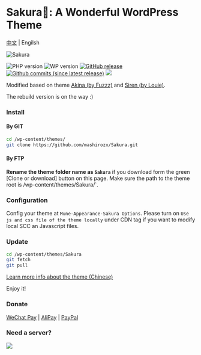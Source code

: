 # Sakura🌸: A Wonderful WordPress Theme

[中文](README.md) | Engilsh

![Sakura](screenshot.jpg)

![PHP version](https://img.shields.io/badge/PHP-7.1+-4F5B93.svg?style=flat-square&logo=php)
![WP version](https://img.shields.io/badge/WordPress-5.3-0073aa.svg?style=flat-square&logo=wordpress)
[![GitHub release](https://img.shields.io/github/release/mashirozx/Sakura.svg?style=flat-square)](https://github.com/mashirozx/Sakura/releases/latest)
[![Github commits (since latest release)](https://img.shields.io/github/commits-since/mashirozx/Sakura/latest/dev.svg?style=flat-square)](https://github.com/mashirozx/Sakura/commits/dev)
[![](https://data.jsdelivr.com/v1/package/gh/moezx/cdn/badge)](https://www.jsdelivr.com/package/gh/moezx/cdn)

Modified based on theme [Akina (by Fuzzz)](http://www.akina.pw/themeakina) and [Siren (by Louie)](https://github.com/louie-senpai/Siren).

The rebuild version is on the way :)

### Install

#### By GIT

```bash
cd /wp-content/themes/
git clone https://github.com/mashirozx/Sakura.git
```

#### By FTP

**Rename the theme folder name as `Sakura`** if you download form the green [Clone or download] button on this page. Make sure the path to the theme root is /wp-content/themes/Sakura/`.

### Configuration

Config your theme at `Mune-Appearance-Sakura Options`. Please turn on `Use js and css file of the theme locally` under CDN tag if you want to modify local SCC an Javascript files.

### Update

```bash
cd /wp-content/themes/Sakura
git fetch
git pull
```

[Learn more info about the theme (Chinese)](https://2heng.xin/theme-sakura/)

Enjoy it!

### Donate

[WeChat Pay](https://view.moezx.cc/images/2018/05/28/WeChanQR.png) | [AliPay](https://view.moezx.cc/images/2018/05/28/AliPayQR.jpg) | [PayPal](https://paypal.me/mashirozx)

### Need a server?

[![](https://www.vultr.com/media/banners/banner_728x90.png)](https://www.vultr.com/?ref=7674346)
